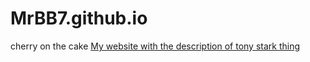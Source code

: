 # MrBB7.github.io
cherry on the cake
[My website with the description of tony stark thing](
https://github.com/MrBB7/MrBB7.github.io.git)
